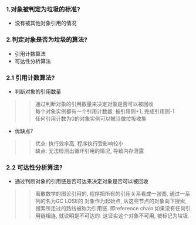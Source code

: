 ### 1.对象被判定为垃圾的标准?
* 没有被其他对象引用的情况

### 2.判定对象是否为垃圾的算法?
* 引用计数算法
* 可达性分析算法

### 2.1 引用计数算法?
* 判断对象的引用数量
>> 通过判断对象的引用数量来决定对象是否可以被回收  
>> 每个对象实例都有一个引用计数器, 被引用则+1, 完成引用则-1  
>> 任何引用计数为0的对象实例可以被当做垃圾收集  
* 优缺点?
>> 优点: 执行效率高, 程序执行受影响较小  
>> 缺点: 无法检测出循环引用的情况, 导致内存泄露

### 2.2 可达性分析算法?
* 通过判断对象的引用链是否可达来决定对象是否可以被回收
>> 离散数学的图论引用的, 程序把所有的引用关系看成一张图, 通过一系列的名为GC LOSE的
对象作为起始点, 从这些节点的对象向下搜索, 搜索所走过的路线被称为引用链. 即reference chain
如果没有任何引用链相连, 就说明是不可达的. 这证实这个对象不可用, 被标记为垃圾.
